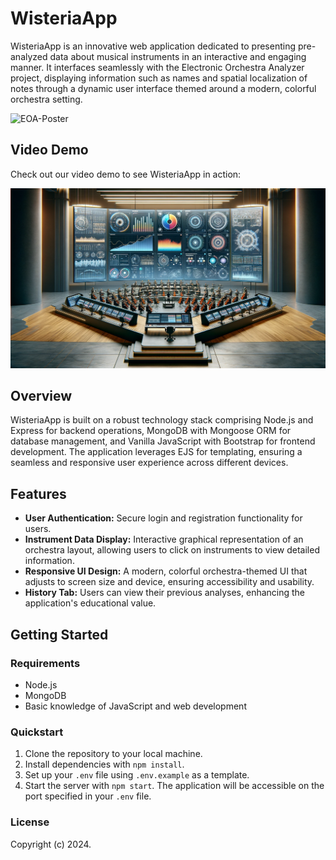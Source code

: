 # WisteriaApp

WisteriaApp is an innovative web application dedicated to presenting pre-analyzed data about musical instruments in an interactive and engaging manner. It interfaces seamlessly with the Electronic Orchestra Analyzer project, displaying information such as names and spatial localization of notes through a dynamic user interface themed around a modern, colorful orchestra setting.

![EOA-Poster](https://github.com/user-attachments/assets/b705207d-4ea5-4fa4-afe4-2754fa9caf8c)


## Video Demo

Check out our video demo to see WisteriaApp in action:

[![Watch the video](/public/images/instrumentimg.jpeg)](https://www.loom.com/share/10867652fb454b52ad407bb06413d982?sid=02ade05a-53a1-453b-b59e-4d7963894d42)


## Overview

WisteriaApp is built on a robust technology stack comprising Node.js and Express for backend operations, MongoDB with Mongoose ORM for database management, and Vanilla JavaScript with Bootstrap for frontend development. The application leverages EJS for templating, ensuring a seamless and responsive user experience across different devices.

## Features

- **User Authentication:** Secure login and registration functionality for users.
- **Instrument Data Display:** Interactive graphical representation of an orchestra layout, allowing users to click on instruments to view detailed information.
- **Responsive UI Design:** A modern, colorful orchestra-themed UI that adjusts to screen size and device, ensuring accessibility and usability.
- **History Tab:** Users can view their previous analyses, enhancing the application's educational value.

## Getting Started

### Requirements

- Node.js
- MongoDB
- Basic knowledge of JavaScript and web development

### Quickstart

1. Clone the repository to your local machine.
2. Install dependencies with `npm install`.
3. Set up your `.env` file using `.env.example` as a template.
4. Start the server with `npm start`. The application will be accessible on the port specified in your `.env` file.

### License

Copyright (c) 2024.
